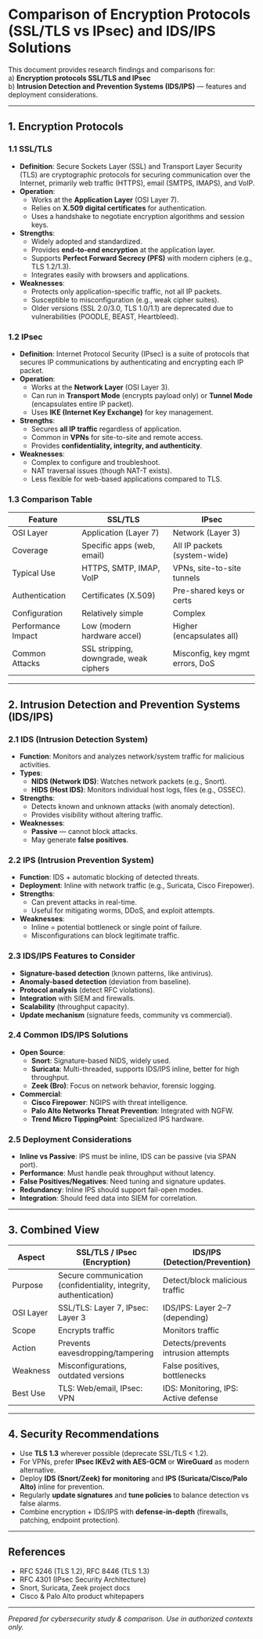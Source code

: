 # Comparison of Encryption Protocols (SSL/TLS vs IPsec) and IDS/IPS Solutions

This document provides research findings and comparisons for:  
a) **Encryption protocols SSL/TLS and IPsec**  
b) **Intrusion Detection and Prevention Systems (IDS/IPS)** — features and deployment considerations.

---

## 1. Encryption Protocols

### 1.1 SSL/TLS
- **Definition**: Secure Sockets Layer (SSL) and Transport Layer Security (TLS) are cryptographic protocols for securing communication over the Internet, primarily web traffic (HTTPS), email (SMTPS, IMAPS), and VoIP.  
- **Operation**:  
  - Works at the **Application Layer** (OSI Layer 7).  
  - Relies on **X.509 digital certificates** for authentication.  
  - Uses a handshake to negotiate encryption algorithms and session keys.  
- **Strengths**:  
  - Widely adopted and standardized.  
  - Provides **end-to-end encryption** at the application layer.  
  - Supports **Perfect Forward Secrecy (PFS)** with modern ciphers (e.g., TLS 1.2/1.3).  
  - Integrates easily with browsers and applications.  
- **Weaknesses**:  
  - Protects only application-specific traffic, not all IP packets.  
  - Susceptible to misconfiguration (e.g., weak cipher suites).  
  - Older versions (SSL 2.0/3.0, TLS 1.0/1.1) are deprecated due to vulnerabilities (POODLE, BEAST, Heartbleed).  

### 1.2 IPsec
- **Definition**: Internet Protocol Security (IPsec) is a suite of protocols that secures IP communications by authenticating and encrypting each IP packet.  
- **Operation**:  
  - Works at the **Network Layer** (OSI Layer 3).  
  - Can run in **Transport Mode** (encrypts payload only) or **Tunnel Mode** (encapsulates entire IP packet).  
  - Uses **IKE (Internet Key Exchange)** for key management.  
- **Strengths**:  
  - Secures **all IP traffic** regardless of application.  
  - Common in **VPNs** for site-to-site and remote access.  
  - Provides **confidentiality, integrity, and authenticity**.  
- **Weaknesses**:  
  - Complex to configure and troubleshoot.  
  - NAT traversal issues (though NAT-T exists).  
  - Less flexible for web-based applications compared to TLS.  

### 1.3 Comparison Table

| Feature                  | SSL/TLS                        | IPsec                        |
|--------------------------|--------------------------------|------------------------------|
| OSI Layer                | Application (Layer 7)          | Network (Layer 3)            |
| Coverage                 | Specific apps (web, email)     | All IP packets (system-wide) |
| Typical Use              | HTTPS, SMTP, IMAP, VoIP        | VPNs, site-to-site tunnels   |
| Authentication           | Certificates (X.509)           | Pre-shared keys or certs     |
| Configuration            | Relatively simple              | Complex                      |
| Performance Impact       | Low (modern hardware accel)    | Higher (encapsulates all)    |
| Common Attacks           | SSL stripping, downgrade, weak ciphers | Misconfig, key mgmt errors, DoS |

---

## 2. Intrusion Detection and Prevention Systems (IDS/IPS)

### 2.1 IDS (Intrusion Detection System)
- **Function**: Monitors and analyzes network/system traffic for malicious activities.  
- **Types**:  
  - **NIDS (Network IDS)**: Watches network packets (e.g., Snort).  
  - **HIDS (Host IDS)**: Monitors individual host logs, files (e.g., OSSEC).  
- **Strengths**:  
  - Detects known and unknown attacks (with anomaly detection).  
  - Provides visibility without altering traffic.  
- **Weaknesses**:  
  - **Passive** — cannot block attacks.  
  - May generate **false positives**.  

### 2.2 IPS (Intrusion Prevention System)
- **Function**: IDS + automatic blocking of detected threats.  
- **Deployment**: Inline with network traffic (e.g., Suricata, Cisco Firepower).  
- **Strengths**:  
  - Can prevent attacks in real-time.  
  - Useful for mitigating worms, DDoS, and exploit attempts.  
- **Weaknesses**:  
  - Inline = potential bottleneck or single point of failure.  
  - Misconfigurations can block legitimate traffic.  

### 2.3 IDS/IPS Features to Consider
- **Signature-based detection** (known patterns, like antivirus).  
- **Anomaly-based detection** (deviation from baseline).  
- **Protocol analysis** (detect RFC violations).  
- **Integration** with SIEM and firewalls.  
- **Scalability** (throughput capacity).  
- **Update mechanism** (signature feeds, community vs commercial).  

### 2.4 Common IDS/IPS Solutions
- **Open Source**:  
  - **Snort**: Signature-based NIDS, widely used.  
  - **Suricata**: Multi-threaded, supports IDS/IPS inline, better for high throughput.  
  - **Zeek (Bro)**: Focus on network behavior, forensic logging.  
- **Commercial**:  
  - **Cisco Firepower**: NGIPS with threat intelligence.  
  - **Palo Alto Networks Threat Prevention**: Integrated with NGFW.  
  - **Trend Micro TippingPoint**: Specialized IPS hardware.  

### 2.5 Deployment Considerations
- **Inline vs Passive**: IPS must be inline, IDS can be passive (via SPAN port).  
- **Performance**: Must handle peak throughput without latency.  
- **False Positives/Negatives**: Need tuning and signature updates.  
- **Redundancy**: Inline IPS should support fail-open modes.  
- **Integration**: Should feed data into SIEM for correlation.  

---

## 3. Combined View

| Aspect                  | SSL/TLS / IPsec (Encryption)           | IDS/IPS (Detection/Prevention)          |
|-------------------------|----------------------------------------|-----------------------------------------|
| Purpose                 | Secure communication (confidentiality, integrity, authentication) | Detect/block malicious traffic            |
| OSI Layer               | SSL/TLS: Layer 7, IPsec: Layer 3       | IDS/IPS: Layer 2–7 (depending)          |
| Scope                   | Encrypts traffic                       | Monitors traffic                        |
| Action                  | Prevents eavesdropping/tampering       | Detects/prevents intrusion attempts     |
| Weakness                | Misconfigurations, outdated versions   | False positives, bottlenecks            |
| Best Use                | TLS: Web/email, IPsec: VPN             | IDS: Monitoring, IPS: Active defense    |

---

## 4. Security Recommendations
- Use **TLS 1.3** wherever possible (deprecate SSL/TLS < 1.2).  
- For VPNs, prefer **IPsec IKEv2 with AES-GCM** or **WireGuard** as modern alternative.  
- Deploy **IDS (Snort/Zeek) for monitoring** and **IPS (Suricata/Cisco/Palo Alto)** inline for prevention.  
- Regularly **update signatures** and **tune policies** to balance detection vs false alarms.  
- Combine encryption + IDS/IPS with **defense-in-depth** (firewalls, patching, endpoint protection).  

---

## References
- RFC 5246 (TLS 1.2), RFC 8446 (TLS 1.3)  
- RFC 4301 (IPsec Security Architecture)  
- Snort, Suricata, Zeek project docs  
- Cisco & Palo Alto product whitepapers  

---

*Prepared for cybersecurity study & comparison. Use in authorized contexts only.*
